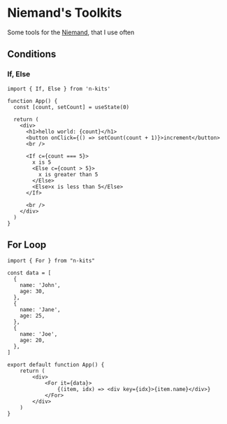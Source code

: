 # Niemand's Toolkits

Some tools for the [Niemand](https://github.com/Nie-Mand), that I use often

## Conditions

### If, Else
```tsx
import { If, Else } from 'n-kits'

function App() {
  const [count, setCount] = useState(0)

  return (
    <div>
      <h1>hello world: {count}</h1>
      <button onClick={() => setCount(count + 1)}>increment</button>
      <br />

      <If c={count === 5}>
        x is 5
        <Else c={count > 5}>
          x is greater than 5
        </Else>
        <Else>x is less than 5</Else>
      </If>

      <br />
    </div>
  )
}
```


## For Loop

```tsx
import { For } from "n-kits"

const data = [
  {
    name: 'John',
    age: 30,
  },
  {
    name: 'Jane',
    age: 25,
  },
  {
    name: 'Joe',
    age: 20,
  },
]

export default function App() {
    return (
        <div>
            <For it={data}>
                {(item, idx) => <div key={idx}>{item.name}</div>}
            </For>
        </div>
    )
}
```